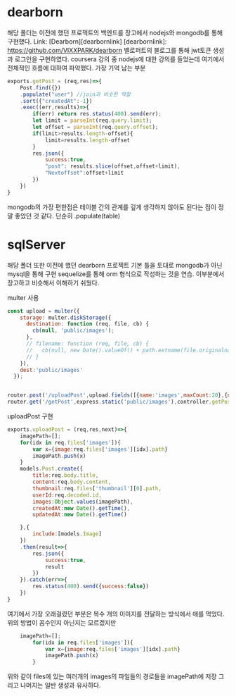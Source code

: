 dearborn
==========
해당 폴더는 이전에 했던 프로젝트의 백엔드를 장고에서 nodejs와 mongodb를 통해 구현했다.
Link: [Dearborn][dearbornlink]
[dearbornlink]: https://github.com/VIXXPARK/dearborn
벨로퍼트의 블로그를 통해 jwt토큰 생성과 로그인을 구현하였다.
coursera 강의 중 nodejs에 대한 강의를 들었는데 여기에서 전체적인 흐름에 대하여 파악했다.
가장 기억 남는 부분
```javascript
exports.getPost = (req,res)=>{
    Post.find({})
    .populate("user") //join과 비슷한 역할 
    .sort({"createdAt":-1})
    .exec((err,results)=>{
        if(err) return res.status(400).send(err);
        let limit = parseInt(req.query.limit);
        let offset = parseInt(req.query.offset);
        if(limit>results.length-offset){
            limit=results.length-offset
        }
        res.json({
            success:true,
            "post": results.slice(offset,offset+limit),
            "Nextoffset":offset+limit
        })
    })
}
```
mongodb의 가장 편한점은 테이블 간의 관계를 깊게 생각하지 않아도 된다는 점이 정말 좋았던 것 같다.
단순히 .populate(table)



sqlServer
=========
해당 폴더 또한 이전에 했던 dearborn 프로젝트 기본 틀을 토대로 mongodb가 아닌 mysql을 통해 구현
sequelize를 통해 orm 형식으로 작성하는 것을 연습. 이부분에서 장고하고 비슷해서 이해하기 쉬웠다.

multer 사용
```javascript
const upload = multer({
    storage: multer.diskStorage({
      destination: function (req, file, cb) {
        cb(null, 'public/images');
      },
      // filename: function (req, file, cb) {
      //   cb(null, new Date().valueOf() + path.extname(file.originalname));
      // }
    }),
    dest:'public/images'
  });


router.post('/uploadPost',upload.fields([{name:'images',maxCount:20},{name:'thumbnail',maxCount:1}]),authMiddleware,controller.uploadPost)
router.get('/getPost',express.static('public/images'),controller.getPost)
```

uploadPost 구현
```javascript
exports.uploadPost = (req,res,next)=>{
    imagePath=[];
    for(idx in req.files['images']){
        var x={image:req.files['images'][idx].path}
        imagePath.push(x)
    }
    models.Post.create({
        title:req.body.title,
        content:req.body.content,
        thumbnail:req.files['thumbnail'][0].path,
        userId:req.decoded.id,
        images:Object.values(imagePath),
        createdAt:new Date().getTime(),
        updatedAt:new Date().getTime()

    },{
        include:[models.Image]
    })
    .then(result=>{
        res.json({
            success:true,
            result
        })
    }).catch(err=>{
        res.status(400).send({success:false})
    })
}
```
여기에서 가장 오래걸렸던 부분은 복수 개의 이미지를 전달하는 방식에서 애를 먹었다.
위의 방법이 꼼수인지 아닌지는 모르겠지만 
```javascript
    imagePath=[];
        for(idx in req.files['images']){
            var x={image:req.files['images'][idx].path}
            imagePath.push(x)
        }   
```
위와 같이 files에 있는 여러개의 images의 파일들의 경로들을 imagePath에 저장
그리고 나머지는 일반 생성과 유사하다.

